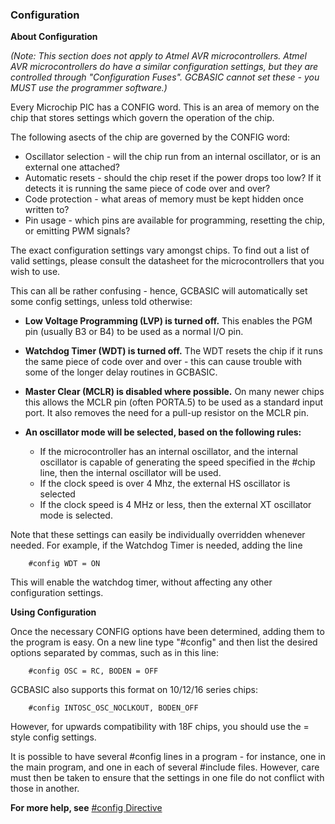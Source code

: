 <div class="section">

<div class="titlepage">

<div>

<div>

### <span id="_configuration"></span>Configuration

</div>

</div>

</div>

<span class="strong">**About Configuration**</span>

<span class="emphasis">*(Note: This section does not apply to Atmel AVR
microcontrollers. Atmel AVR microcontrollers do have a similar
configuration settings, but they are controlled through "Configuration
Fuses". GCBASIC cannot set these - you MUST use the programmer
software.)*</span>

Every Microchip PIC has a CONFIG word. This is an area of memory on the
chip that stores settings which govern the operation of the chip.

The following asects of the chip are governed by the CONFIG word:

<div class="itemizedlist">

-   Oscillator selection - will the chip run from an internal
    oscillator, or is an external one attached?
-   Automatic resets - should the chip reset if the power drops too low?
    If it detects it is running the same piece of code over and over?
-   Code protection - what areas of memory must be kept hidden once
    written to?
-   Pin usage - which pins are available for programming, resetting the
    chip, or emitting PWM signals?

</div>

The exact configuration settings vary amongst chips. To find out a list
of valid settings, please consult the datasheet for the microcontrollers
that you wish to use.

This can all be rather confusing - hence, GCBASIC will automatically set
some config settings, unless told otherwise:

<div class="itemizedlist">

-   <span class="strong">**Low Voltage Programming (LVP) is turned
    off.**</span> This enables the PGM pin (usually B3 or B4) to be used
    as a normal I/O pin.

-   <span class="strong">**Watchdog Timer (WDT) is turned off.**</span>
    The WDT resets the chip if it runs the same piece of code over and
    over - this can cause trouble with some of the longer delay routines
    in GCBASIC.

-   <span class="strong">**Master Clear (MCLR) is disabled where
    possible.**</span> On many newer chips this allows the MCLR pin
    (often PORTA.5) to be used as a standard input port. It also removes
    the need for a pull-up resistor on the MCLR pin.

-   <span class="strong">**An oscillator mode will be selected, based on
    the following rules:**</span>

    <div class="itemizedlist">

    -   If the microcontroller has an internal oscillator, and the
        internal oscillator is capable of generating the speed specified
        in the \#chip line, then the internal oscillator will be used.
    -   If the clock speed is over 4 Mhz, the external HS oscillator is
        selected
    -   If the clock speed is 4 MHz or less, then the external XT
        oscillator mode is selected.

    </div>

</div>

Note that these settings can easily be individually overridden whenever
needed. For example, if the Watchdog Timer is needed, adding the line

``` screen
    #config WDT = ON
```

This will enable the watchdog timer, without affecting any other
configuration settings.

<span class="strong">**Using Configuration**</span>

Once the necessary CONFIG options have been determined, adding them to
the program is easy. On a new line type "\#config" and then list the
desired options separated by commas, such as in this line:

``` screen
    #config OSC = RC, BODEN = OFF
```

GCBASIC also supports this format on 10/12/16 series chips:

``` screen
    #config INTOSC_OSC_NOCLKOUT, BODEN_OFF
```

However, for upwards compatibility with 18F chips, you should use the =
style config settings.

It is possible to have several \#config lines in a program - for
instance, one in the main program, and one in each of several \#include
files. However, care must then be taken to ensure that the settings in
one file do not conflict with those in another.

<span class="strong">**For more help, see**</span>
<a href="__config.html" class="link" title="#config">#config Directive</a>

</div>
